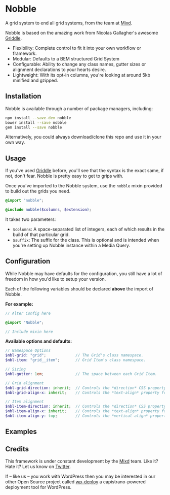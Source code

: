 # Nobble
A grid system to end all grid systems, from the team at [Mixd](http://www.mixd.co.uk).

Nobble is based on the amazing work from Nicolas Gallagher's awesome [Griddle](https://github.com/necolas/griddle).

- Flexibility: Complete control to fit it into your own workflow or framework.
- Modular: Defaults to a BEM structured Grid System
- Configurable: Ability to change any class names, gutter sizes or alignment declarations to your hearts desire.
- Lightweight: With its opt-in columns, you're looking at around 5kb minified and gzipped.

## Installation

Nobble is available through a number of package managers, including:

```sh
npm install --save-dev nobble
bower install --save nobble
gem install --save nobble
```

Alternatively, you could always download/clone this repo and use it in your own way.

## Usage

If you've used [Griddle](https://github.com/necolas/griddle) before, you'll see that the syntax is the exact same, if not, don't fear. Nobble is pretty easy to get to grips with.

Once you've imported to the Nobble system, use the `nobble` mixin provided to build out the grids you need.

```scss
@import "nobble";

@include nobble($columns, $extension);
```

It takes two parameters:

- `$columns`: A space-separated list of integers, each of which results in the build of that particular grid.
- `$suffix`: The suffix for the class. This is optional and is intended when you're setting up Nobble instance within a Media Query.


## Configuration
While Nobble may have defaults for the configuration, you still have a lot of freedom in how you'd like to setup your version.

Each of the following variables should be declared **above** the import of Nobble.

**For example:**

```scss
// Alter Config here

@import "Nobble";

// Include mixin here
```

**Available options and defaults:**

```scss
// Namespace Options
$nbl-grid: "grid";             // The Grid's class namespace.
$nbl-item: "grid__item";       // Grid Item's class namespace.

// Sizing
$nbl-gutter: 1em;              // The space between each Grid Item.

// Grid alignment
$nbl-grid-direction: inherit;  // Controls the *direction* CSS property for the Grid.
$nbl-grid-align-x: inherit;    // Controls the *text-align* property for the Grid.

// Item alignment
$nbl-item-direction: inherit;  // Controls the *direction* CSS property for the Grid Item.
$nbl-item-align-x: inherit;    // Controls the *text-align* property for the Grid Item.
$nbl-item-align-y: top;        // Controls the *vertical-align* property for the Grid Item.
```


## Examples


## Credits

This framework is under constant development by the [Mixd](http://mixd.co.uk) team. Like it? Hate it? Let us know on [Twitter](http://twitter.com/mixd).

If – like us – you work with WordPress then you may be interested in our other Open Source project called [wp-deploy](https://github.com/Mixd/wp-deploy) a capistrano-powered deployment tool for WordPress.
